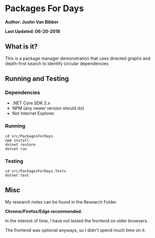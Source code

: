 # Packages For Days

**Author: Justin Van Bibber**

**Last Updated: 06-20-2018**

## What is it?
This is a package manager demonstration that uses directed graphs and depth-first search to identify circular dependencies

## Running and Testing

### Dependencies
- .NET Core SDK 2.x
- NPM (any newer version should do)
- Not Internet Explorer


### Running
```
cd src/PackagesForDays
npm install
dotnet restore
dotnet run
```

### Testing
```
cd src/PackagesForDays.Tests
dotnet test
```

## Misc

My research notes can be found in the Research Folder.

**Chrome/Firefox/Edge recommended.** 

In the interest of time, I have not tested the frontend on older browsers. 

The frontend was optional anyways, so I didn't spend much time on it.

